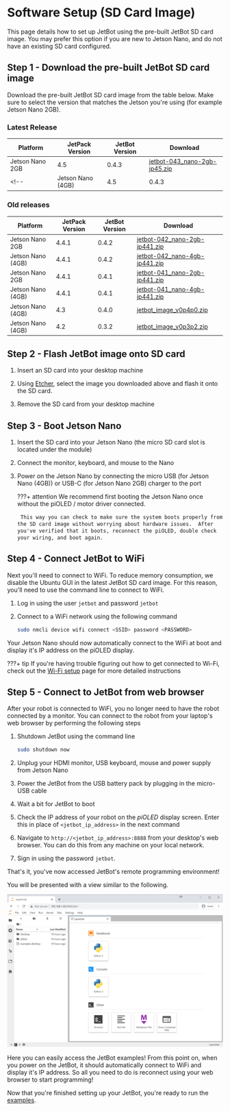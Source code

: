 # Software Setup (SD Card Image)

This page details how to set up JetBot using the pre-built JetBot SD card image. You may prefer this option if you are new to Jetson Nano, and do not have an existing SD card configured.


## Step 1 - Download the pre-built JetBot SD card image

Download the pre-built JetBot SD card image from the table below.  Make sure to select the version that matches the Jetson you're using  (for example Jetson Nano 2GB).

### Latest Release

| Platform | JetPack Version | JetBot Version | Download |
|--------|-----------------|----------------|--------|
| Jetson Nano 2GB | 4.5 | 0.4.3 | [jetbot-043_nano-2gb-jp45.zip](https://drive.google.com/file/d/1tsuSY3iZrfiKu4ww-RX-eCPcwuT2DPwJ/view?usp=sharing) |
<!-- | Jetson Nano (4GB) | 4.5 | 0.4.3 | [jetbot-043-nano-4gb-jp45.zip]() | -->

### Old releases

| Platform | JetPack Version | JetBot Version | Download |
|--------|-----------------|----------------|--------|
| Jetson Nano 2GB | 4.4.1 | 0.4.2 | [jetbot-042_nano-2gb-jp441.zip](https://drive.google.com/file/d/1uiWz6QTcqB3wzN81gdv_zY8t_V3ZzkNE/view) |
| Jetson Nano (4GB) | 4.4.1 | 0.4.2 | [jetbot-042_nano-4gb-jp441.zip](https://drive.google.com/file/d/1MAX1ibJvcLulKQeMtxbjMhsrOevBfUJd/view) |
| Jetson Nano 2GB | 4.4.1 | 0.4.1 | [jetbot-041_nano-2gb-jp441.zip](https://drive.google.com/file/d/1d03TOrQyffxFsv_Nhp-XQ7Q3-nCHbT9a/view) |
| Jetson Nano (4GB) | 4.4.1 | 0.4.1 | [jetbot-041_nano-4gb-jp441.zip](https://drive.google.com/file/d/1yQ5MEiiBxbytCXHFPPBi-5SAxWklhZQA/view) |
| Jetson Nano (4GB) | 4.3 | 0.4.0 | [jetbot_image_v0p4p0.zip](https://drive.google.com/open?id=1G5nw0o3Q6E08xZM99ZfzQAe7-qAXxzHN) |
| Jetson Nano (4GB) | 4.2 | 0.3.2 | [jetbot_image_v0p3p2.zip](https://drive.google.com/open?id=1GF2D814hkViwluZ5SgNKW56cQu_5Ekt5) | 

## Step 2 - Flash JetBot image onto SD card

1. Insert an SD card into your desktop machine

3. Using [Etcher](https://www.balena.io/etcher/), select the image you downloaded above and flash it onto the SD card.

4. Remove the SD card from your desktop machine

## Step 3 - Boot Jetson Nano

1. Insert the SD card into your Jetson Nano (the micro SD card slot is located 
   under the module)

2. Connect the monitor, keyboard, and mouse to the Nano
3. Power on the Jetson Nano by connecting the micro USB (for Jetson Nano (4GB)) or USB-C (for Jetson Nano 2GB) charger to the port

    ???+ attention 
        We recommend first booting the Jetson Nano once without the piOLED / motor driver connected.

        This way you can check to make sure the system boots properly from the SD card image without worrying about hardware issues.  After you've verified that it boots, reconnect the piOLED, double check your wiring, and boot again.

## Step 4 - Connect JetBot to WiFi

Next you'll need to connect to WiFi.  To reduce memory consumption, we disable the Ubuntu GUI in the latest JetBot SD card image.  For this reason, you'll need to use the command line to connect to WiFi.

1. Log in using the user ``jetbot`` and password ``jetbot``
    
2. Connect to a WiFi network using the following command

    ```bash
    sudo nmcli device wifi connect <SSID> password <PASSWORD>
    ```
    
Your Jetson Nano should now automatically connect to the WiFi at boot and display it's IP address on the piOLED display.

???+ tip
    If you're having trouble figuring out how to get connected to Wi-Fi, check out the [Wi-Fi setup](wifi_setup.md) page for more detailed instructions 

## Step 5 - Connect to JetBot from web browser

After your robot is connected to WiFi, you no longer need to have the robot connected by a monitor.  You can connect to the robot from your laptop's web browser by performing the following steps

1. Shutdown JetBot using the command line

    ```bash
    sudo shutdown now
    ```

2. Unplug your HDMI monitor, USB keyboard, mouse and power supply from Jetson Nano

3. Power the JetBot from the USB battery pack by plugging in the micro-USB cable
4. Wait a bit for JetBot to boot
2. Check the IP address of your robot on the *piOLED* display screen.  Enter this in place of ``<jetbot_ip_address>`` in the next command
3. Navigate to ``http://<jetbot_ip_address>:8888`` from your desktop's web browser. You can do this from any machine on your local network.  
4. Sign in using the password ``jetbot``.

That's it, you've now accessed JetBot's remote programming environment! 

You will be presented with a view similar to the following. 

![](../images/docker_jupyter-on-browser.png)

Here you can easily access the JetBot examples!  From this point on, when you power on the JetBot, it should automatically connect to WiFi and display it's IP address.  So all you need to do is reconnect using your web browser to start programming!

Now that you're finished setting up your JetBot, you're ready to run the [examples](../examples/basic_motion.md).
